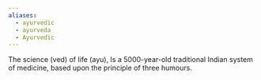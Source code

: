 ```yaml
---
aliases:
  - ayurvedic
  - ayurveda
  - Ayurvedic
---
```

The science (ved) of life (ayu), Is a 5000-year-old traditional Indian system of medicine, based upon the principle of three humours.